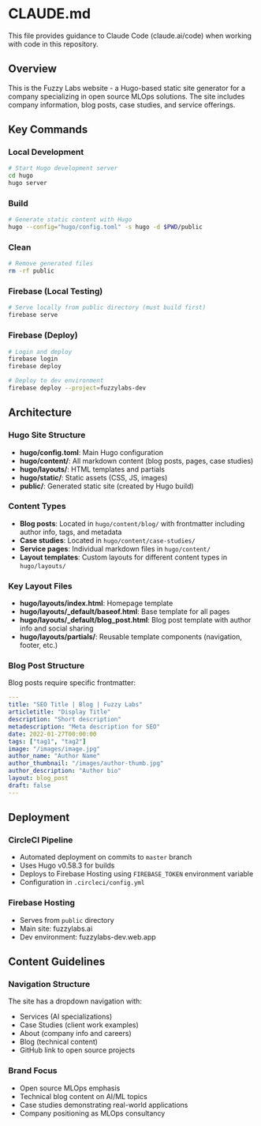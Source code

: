 # CLAUDE.md

This file provides guidance to Claude Code (claude.ai/code) when working with code in this repository.

## Overview

This is the Fuzzy Labs website - a Hugo-based static site generator for a company specializing in open source MLOps solutions. The site includes company information, blog posts, case studies, and service offerings.

## Key Commands

### Local Development
```bash
# Start Hugo development server
cd hugo
hugo server
```

### Build
```bash
# Generate static content with Hugo
hugo --config="hugo/config.toml" -s hugo -d $PWD/public
```

### Clean
```bash
# Remove generated files
rm -rf public
```

### Firebase (Local Testing)
```bash
# Serve locally from public directory (must build first)
firebase serve
```

### Firebase (Deploy)
```bash
# Login and deploy
firebase login
firebase deploy

# Deploy to dev environment
firebase deploy --project=fuzzylabs-dev
```

## Architecture

### Hugo Site Structure
- **hugo/config.toml**: Main Hugo configuration
- **hugo/content/**: All markdown content (blog posts, pages, case studies)
- **hugo/layouts/**: HTML templates and partials
- **hugo/static/**: Static assets (CSS, JS, images)
- **public/**: Generated static site (created by Hugo build)

### Content Types
- **Blog posts**: Located in `hugo/content/blog/` with frontmatter including author info, tags, and metadata
- **Case studies**: Located in `hugo/content/case-studies/` 
- **Service pages**: Individual markdown files in `hugo/content/`
- **Layout templates**: Custom layouts for different content types in `hugo/layouts/`

### Key Layout Files
- **hugo/layouts/index.html**: Homepage template
- **hugo/layouts/_default/baseof.html**: Base template for all pages
- **hugo/layouts/_default/blog_post.html**: Blog post template with author info and social sharing
- **hugo/layouts/partials/**: Reusable template components (navigation, footer, etc.)

### Blog Post Structure
Blog posts require specific frontmatter:
```yaml
---
title: "SEO Title | Blog | Fuzzy Labs"
articletitle: "Display Title"
description: "Short description"
metadescription: "Meta description for SEO"
date: 2022-01-27T00:00:00
tags: ["tag1", "tag2"]
image: "/images/image.jpg"
author_name: "Author Name"
author_thumbnail: "/images/author-thumb.jpg"
author_description: "Author bio"
layout: blog_post
draft: false
---
```

## Deployment

### CircleCI Pipeline
- Automated deployment on commits to `master` branch
- Uses Hugo v0.58.3 for builds
- Deploys to Firebase Hosting using `FIREBASE_TOKEN` environment variable
- Configuration in `.circleci/config.yml`

### Firebase Hosting
- Serves from `public` directory
- Main site: fuzzylabs.ai
- Dev environment: fuzzylabs-dev.web.app

## Content Guidelines

### Navigation Structure
The site has a dropdown navigation with:
- Services (AI specializations)
- Case Studies (client work examples)
- About (company info and careers)
- Blog (technical content)
- GitHub link to open source projects

### Brand Focus
- Open source MLOps emphasis
- Technical blog content on AI/ML topics
- Case studies demonstrating real-world applications
- Company positioning as MLOps consultancy
